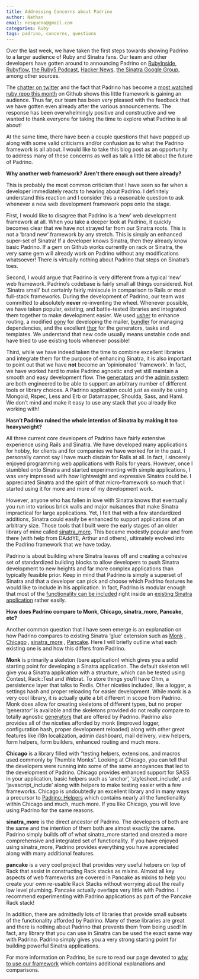 ```yaml
---
title: Addressing Concerns about Padrino
author: Nathan
email: nesquena@gmail.com
categories: Ruby
tags: padrino, concerns, questions
---
```


Over the last week, we have taken the first steps towards showing Padrino to a larger audience of Ruby and Sinatra fans. Our team and other developers have gotten around to announcing Padrino on [RubyInside](http://www.rubyinside.com/padrino-sinatra-webapp-framework-3198.html), [Rubyflow](http://rubyflow.com/items/3665), [the Ruby5 Podcast](http://ruby5.envylabs.com/episodes/64-episode-62-march-26-2010), [Hacker News](http://news.ycombinator.com/item?id=1235078), [the Sinatra Google Group](http://groups.google.com/group/sinatrarb/browse_thread/thread/ee691be6213cf0a1/3471ff1def80b062?pli=1), among other sources.

The [chatter on twitter](http://search.twitter.com/search?q=padrino+framework) and the fact that Padrino has become a [most watched ruby repo this month](http://github.com/languages/Ruby) on Github shows this little framework is gaining an audience. Thus far, our team has been very pleased with the feedback that we have gotten even already after the various announcements. The response has been overwhelmingly positive and constructive and we wanted to thank everyone for taking the time to explore what Padrino is all about!

At the same time, there have been a couple questions that have popped up along with some valid criticisms and/or confusion as to what the Padrino framework is all about. I would like to take this blog post as an opportunity to address many of these concerns as well as talk a little bit about the future of Padrino.



**Why another web framework? Aren’t there enough out there already?**

This is probably the most common criticism that I have seen so far when a developer immediately reacts to hearing about Padrino. I definitely understand this reaction and I consider this a reasonable question to ask whenever a new web development framework pops onto the stage.

First, I would like to disagree that Padrino is a ‘new’ web development framework at all. When you take a deeper look at Padrino, it quickly becomes clear that we have not strayed far from our Sinatra roots. This is not a ‘brand new’ framework by any stretch. This is simply an enhanced super-set of Sinatra! If a developer knows Sinatra, then they already know basic Padrino. If a gem on Github works currently on rack or Sinatra, the very same gem will already work on Padrino without any modifications whatsoever! There is virtually nothing about Padrino that steps on Sinatra’s toes.

Second, I would argue that Padrino is very different from a typical ‘new’ web framework. Padrino’s codebase is fairly small all things considered. Not ‘Sinatra small’ but certainly fairly miniscule in comparison to Rails or most full-stack frameworks. During the development of Padrino, our team was committed to absolutely **never** re-inventing the wheel. Whenever possible, we have taken popular, existing, and battle-tested libraries and integrated them together to make development easier. We used [usher](http://github.com/joshbuddy/usher) to enhance routing, a modified [pony](http://github.com/adamwiggins/pony) for developing the mailer, [bundler](http://github.com/carlhuda/bundler) for managing dependencies, and the excellent [thor](http://github.com/wycats/thor/) for the generators, tasks and templates. We understand that new code usually means unstable code and have tried to use existing tools whenever possible!

Third, while we have indeed taken the time to combine excellent libraries and integrate them for the purpose of enhancing Sinatra, it is also important to point out that we have **not** become an ‘opinionated’ framework’. In fact, we have worked hard to make Padrino agnostic and yet still maintain a smooth and easy development flow. The [generators](http://www.padrinorb.com/guides/generators) and the [admin system](http://www.padrinorb.com/guides/padrino-admin) are both engineered to be able to support an arbitrary number of different tools or library choices. A Padrino application could just as easily be using Mongoid, Rspec, Less and Erb or Datamapper, Shoulda, Sass, and Haml. We don’t mind and make it easy to use any stack that you already like working with!

**Hasn’t Padrino ruined the whole intention of Sinatra by making it too heavyweight?**

All three current core developers of Padrino have fairly extensive experience using Rails and Sinatra. We have developed many applications for hobby, for clients and for companies we have worked for in the past. I personally cannot say I have much disdain for Rails at all. In fact, I sincerely enjoyed programming web applications with Rails for years. However, once I stumbled onto Sinatra and started experimenting with simple applications, I was very impressed with how lightweight and expressive Sinatra could be. I appreciated Sinatra and the spirit of that micro-framework so much that I started using it for more and more of my development work.

However, anyone who has fallen in love with Sinatra knows that eventually you run into various brick walls and major nuisances that make Sinatra impractical for large applications. Yet, I felt that with a few standardized additions, Sinatra could easily be enhanced to support applications of an arbitrary size. Those tools that I built were the early stages of an older library of mine called [sinatra\_more](http://github.com/nesquena/sinatra_more). This became modestly popular and from there (with help from DAddYE, Arthur and others), ultimately evolved into the Padrino framework that we have today.

Padrino is about building where Sinatra leaves off and creating a cohesive set of standardized building blocks to allow developers to push Sinatra development to new heights and far more complex applications than typically feasible prior. Keep in mind that Padrino is simply a superset of Sinatra and that a developer can pick and choose which Padrino features he would like to include in his application. In fact, Padrino is modular enough that most of the [functionality can be included](http://www.padrinorb.com/guides/standalone-usage-in-sinatra) right inside an [existing Sinatra application](http://www.padrinorb.com/guides/standalone-usage-in-sinatra) rather easily.

**How does Padrino compare to Monk, Chicago, sinatra\_more, Pancake, etc?**

Another common question that I have seen emerge is an explanation on how Padrino compares to existing Sinatra ‘glue’ extension such as [Monk](http://monkrb.com/) , [Chicago](http://github.com/thumblemonks/chicago) , [sinatra\_more](http://github.com/nesquena/sinatra_more) , [Pancake](http://github.com/hassox/pancake). Here I will briefly outline what each existing one is and how this differs from Padrino.

**Monk** is primarily a skeleton (bare application) which gives you a solid starting point for developing a Sinatra application. The default skeleton will give you a Sinatra application with a structure, which can be tested using Contest, Rack::Test and Webrat. To store things you’ll have Ohm, a persistence layer that talks to Redis. Other niceties included, like a logger, a settings hash and proper reloading for easier development. While monk is a very cool library, it is actually quite a bit different in scope from Padrino. Monk does allow for creating skeletons of different types, but no proper ‘generator’ is available and the skeletons provided do not really compare to totally agnostic [generators](http://www.padrinorb.com/guides/generators) that are offered by Padrino. Padrino also provides all of the niceties afforded by monk (improved logger, configuration hash, proper development reloaded) along with other great features like i18n localization, admin dashboard, mail delivery, view helpers, form helpers, form builders, enhanced routing and much more.

**Chicago** is a library filled with “testing helpers, extensions, and macros used commonly by Thumble Monks”. Looking at Chicago, you can tell that the developers were running into some of the same annoyances that led to the development of Padrino. Chicago provides enhanced support for SASS in your application, basic helpers such as ‘anchor’, ‘stylesheet\_include’, and ‘javascript\_include’ along with helpers to make testing easier with a few frameworks. Chicago is undoubtedly an excellent library and in many ways a precursor to [Padrino::Helpers](http://www.padrinorb.com/guides/application-helpers) which contains nearly all the functionality within Chicago and much, much more. If you like Chicago, you will love using Padrino for the same reasons.

**sinatra\_more** is the direct ancestor of Padrino. The developers of both are the same and the intention of them both are almost exactly the same. Padrino simply builds off of what sinatra\_more started and created a more comprehensive and integrated set of functionality. If you have enjoyed using sinatra\_more, Padrino provides everything you have appreciated along with many additional features.

**pancake** is a very cool project that provides very useful helpers on top of Rack that assist in constructing Rack stacks as mixins. Almost all key aspects of web frameworks are covered in Pancake as mixins to help you create your own re-usable Rack Stacks without worrying about the really low level plumbing. Pancake actually overlaps very little with Padrino. I recommend experimenting with Padrino applications as part of the Pancake Rack stack!

In addition, there are admittedly lots of libraries that provide small subsets of the functionality afforded by Padrino. Many of these libraries are great and there is nothing about Padrino that prevents them from being used! In fact, any library that you can use in Sinatra can be used the exact same way with Padrino. Padrino simply gives you a very strong starting point for building powerful Sinatra applications.

For more information on Padrino, be sure to read our page devoted to [why to use our framework](http://www.padrinorb.com/pages/why) which contains additional explanations and comparisons.

